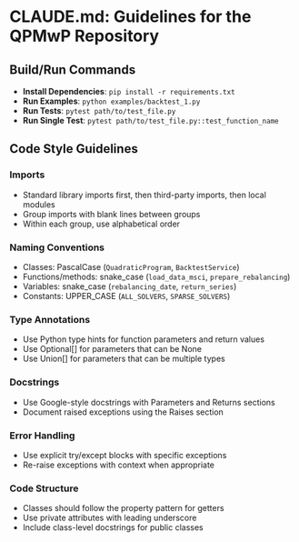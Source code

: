 # CLAUDE.md: Guidelines for the QPMwP Repository

## Build/Run Commands
- **Install Dependencies**: `pip install -r requirements.txt`
- **Run Examples**: `python examples/backtest_1.py`
- **Run Tests**: `pytest path/to/test_file.py`
- **Run Single Test**: `pytest path/to/test_file.py::test_function_name`

## Code Style Guidelines

### Imports
- Standard library imports first, then third-party imports, then local modules
- Group imports with blank lines between groups
- Within each group, use alphabetical order

### Naming Conventions
- Classes: PascalCase (`QuadraticProgram`, `BacktestService`)
- Functions/methods: snake_case (`load_data_msci`, `prepare_rebalancing`)
- Variables: snake_case (`rebalancing_date`, `return_series`)
- Constants: UPPER_CASE (`ALL_SOLVERS`, `SPARSE_SOLVERS`)

### Type Annotations
- Use Python type hints for function parameters and return values
- Use Optional[] for parameters that can be None
- Use Union[] for parameters that can be multiple types

### Docstrings
- Use Google-style docstrings with Parameters and Returns sections
- Document raised exceptions using the Raises section

### Error Handling
- Use explicit try/except blocks with specific exceptions
- Re-raise exceptions with context when appropriate

### Code Structure
- Classes should follow the property pattern for getters
- Use private attributes with leading underscore
- Include class-level docstrings for public classes